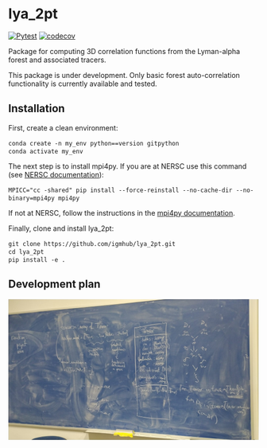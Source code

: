 # lya_2pt

[![Pytest](https://github.com/igmhub/lya_2pt/actions/workflows/python_package.yml/badge.svg)](https://github.com/igmhub/lya_2pt/actions/workflows/python_package.yml)
[![codecov](https://codecov.io/gh/igmhub/lya_2pt/branch/main/graph/badge.svg?token=KNVLT9XERN)](https://codecov.io/gh/igmhub/lya_2pt)

Package for computing 3D correlation functions from the Lyman-alpha forest and associated tracers.

This package is under development. Only basic forest auto-correlation functionality is currently available and tested.

## Installation
First, create a clean environment:
```
conda create -n my_env python==version gitpython
conda activate my_env
```

The next step is to install mpi4py. If you are at NERSC use this command (see [NERSC documentation](https://docs.nersc.gov/development/languages/python/parallel-python/#mpi4py-in-your-custom-conda-environment)):
```
MPICC="cc -shared" pip install --force-reinstall --no-cache-dir --no-binary=mpi4py mpi4py
```
If not at NERSC, follow the instructions in the [mpi4py documentation](https://mpi4py.readthedocs.io/en/stable/install.html).

Finally, clone and install lya_2pt:
```
git clone https://github.com/igmhub/lya_2pt.git
cd lya_2pt
pip install -e .
```

## Development plan
![Blue board plan](https://github.com/igmhub/lya_2pt/blob/main/blueboard_plan.jpeg?raw=true)
